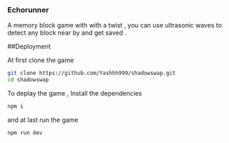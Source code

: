 ### Echorunner

A memory block game with with a twist , you can use ultrasonic waves to detect any block near by and get saved .

##Deployment 

At first clone the game 
```sh
git clone https://github.com/Yashhh999/shadowswap.git
cd shadowswap
```

To deplay the game , Install the dependencies 
```sh
npm i
```

and at last run the game 
```
npm run dev
```
